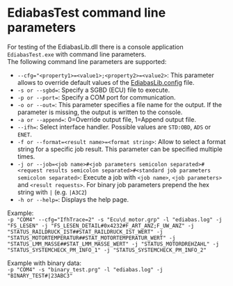 # EdiabasTest command line parameters
For testing of the EdiabasLib.dll there is a console application `EdiabasTest.exe` with command line parameters.  
The following command line parameters are supported:
* `--cfg="<property1>=<value1>;<property2>=<value2>`: This parameter allows to override default values of the [EdiabasLib.config](EdiabasLib.config_file.md) file.
* `-s or --sgbd=`: Specify a SGBD (ECU) file to execute.
* `-p or --port=`: Specify a COM port for communication.
* `-o or --out=`: This parameter specifies a file name for the output. If the parameter is missing, the output is written to the console.
* `-a or --append=`: 0=Override output file, 1=Append output file. 
* `--ifh=`: Select interface handler. Possible values are `STD:OBD`, `ADS` or `ENET`.
* `-f or --format=<result name>=<format string>`: Allow to select a format string for a specific job result. This parameter can be specified multiple times.
* `-j or --job=<job name>#<job parameters semicolon separated>#<request results semicolon separated>#<standard job parameters semicolon separated>`: Execute a job with `<job name>`, `<job parameters>` and `<result requests>`. For binary job parameters prepend the hex string with `|` (e.g. `|A3C2`)
* `-h or --help=`: Displays the help page.

Example:  
`-p "COM4" --cfg="IfhTrace=2" -s "Ecu\d_motor.grp" -l "ediabas.log" -j "FS_LESEN" -j "FS_LESEN_DETAIL#0x4232#F_ART_ANZ;F_UW_ANZ" -j "STATUS_RAILDRUCK_IST##STAT_RAILDRUCK_IST_WERT" -j "STATUS_MOTORTEMPERATUR##STAT_MOTORTEMPERATUR_WERT" -j "STATUS_LMM_MASSE##STAT_LMM_MASSE_WERT" -j "STATUS_MOTORDREHZAHL" -j "STATUS_SYSTEMCHECK_PM_INFO_1" -j "STATUS_SYSTEMCHECK_PM_INFO_2"`

Example with binary data:  
`-p "COM4" -s "binary_test.prg" -l "ediabas.log" -j "BINARY_TEST#|23ABC3"`
